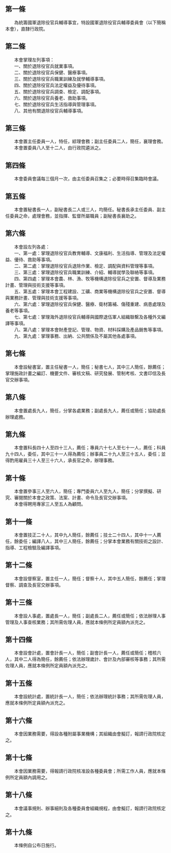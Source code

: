 第一條 
-------
　　為統籌國軍退除役官兵輔導事宜，特設國軍退除役官兵輔導委員會（以下簡稱本會），直隸行政院。  


第二條 
-------
　　本會掌理左列事項：  
　　一、關於退除役官兵就業事項。  
　　二、關於退除役官兵保健、醫療事項。  
　　三、關於退除役官兵職業訓練及就學輔導事項。  
　　四、關於退除役官兵法定權益及優待事項。  
　　五、關於退除役官兵調查、檢定、調配事項。  
　　六、關於退除役官兵養老、救助事項。  
　　七、關於退除役官兵生活指導與管理事項。  
　　八、其他有關退除役官兵輔導事項。  


第三條 
-------
　　本會置主任委員一人，特任，綜理會務；副主任委員二人，簡任，襄理會務。  
　　本會置委員八人至十二人，由行政院遴派之。  


第四條 
-------
　　本會委員會議每三個月一次，由主任委員召集之；必要時得召集臨時會議。  


第五條 
-------
　　本會置秘書長一人，副秘書長二人或三人，均簡任。秘書長承主任委員、副主任委員之命，處理會務，並指揮、監督所屬職員；副秘書長襄助之。  


第六條 
-------
　　本會設左列各處：  
　　一、第一處：掌理退除役官兵教育輔導、文康福利、生活指導、管理及法定權益、優待、救助等事項。  
　　二、第二處：掌理退除役官兵退除作業、檢定、調配與資料管理等事項。  
　　三、第三處：掌理退除役官兵職業訓練、介紹、輔導就學及聯絡等事項。  
　　四、第四處：掌理本會農、林、漁、牧等機構退除役官兵之安置、督導及業務計畫、管理與技術支援等事項。  
　　五、第五處：掌理本會工程建設、工礦、商業等機構退除役官兵之安置、督導與業務計畫、管理與技術支援等事項。  
　　六、第六處：掌理退除役官兵保健、醫療、衛材籌補、傷殘重建、病患處理及養老等事項。  
　　七、第七處：掌理海外退除役官兵輔導與國際退伍軍人組織聯繫及各種外文編譯等事項。  
　　八、第八處：掌理本會財產登記、管理、物資、材料採購及產品銷售等事項。  
　　九、第九處：掌理事務、出納、公共關係及不屬其他各處事項。  


第七條 
-------
　　本會設秘書室，置主任秘書一人，簡任；秘書七人，其中三人簡任，餘薦任；掌理施政計畫之編訂、機要文件、審核文稿、研究發展、管制考核、文書印信及長官交辦事項。  


第八條 
-------
　　本會置處長九人，簡任，分掌各處業務；副處長九人，薦任或簡任；協助處長辦理處務。  


第九條 
-------
　　本會置科長四十人至四十三人，薦任；專員六十七人至七十一人，薦任；科員九十四人，委任，其中三十一人得為薦任；辦事員二十九人至三十五人，委任；並得酌用雇員三十人至三十六人，承長官之命，辦理事務。  


第十條 
-------
　　本會置參事三人至六人，簡任；專門委員六人至九人，簡任；分掌撰擬、研究、審閱關於本會之政策、法案、計畫、命令及長官交辦事項。  
　　本會得聘用專家三人至五人為顧問。  


第十一條 
---------
　　本會置技正二十人，其中九人簡任，餘薦任；技士二十四人，其中十一人薦任，餘委任；編譯八人，其中三人簡任，餘薦任；分掌本會業務有關技術之設計、指導、工程檢驗及編譯事項。  


第十二條 
---------
　　本會設督察室，置主任一人，簡任；督察十人，其中五人簡任，餘薦任；掌理督察、調查及長官交辦事項。  


第十三條 
---------
　　本會設人事處，置處長一人，簡任；副處長二人，薦任或簡任；依法辦理人事管理及人事查核業務；其所需佐理人員，應就本條例所定員額內派充之。  


第十四條 
---------
　　本會設會計處，置會計長一人，簡任；副會計長一人，薦任或簡任；稽核六人，其中二人得為簡任，餘薦任；依法辦理歲計、會計及內部審核等事務；其所需佐理人員，應就本條例所定員額內派充之。  


第十五條 
---------
　　本會設統計處，置統計長一人，簡任；依法辦理統計事務；其所需佐理人員，應就本條例所定員額內派充之。  


第十六條 
---------
　　本會因業務需要，得設各種附屬事業機構；其組織由會擬訂，報請行政院核定之。  


第十七條 
---------
　　本會因業務需要，得報請行政院核准設各種委員會；所需工作人員，應就本條例所定員額內調用之。  


第十八條 
---------
　　本會議事規則、辦事細則及各種委員會組織規程，由會擬訂，報請行政院核定之。  


第十九條 
---------
　　本條例自公布日施行。